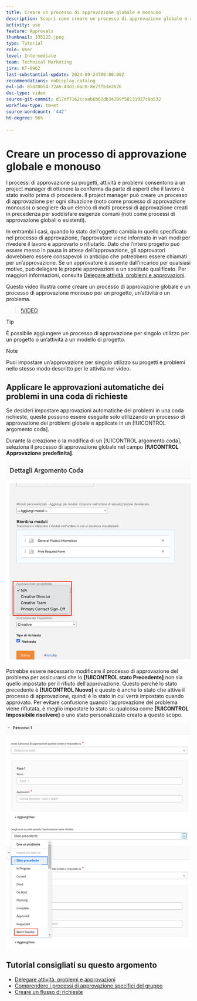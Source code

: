 ```yaml
---
title: Creare un processo di approvazione globale e monouso
description: Scopri come creare un processo di approvazione globale e a utente singolo per un progetto, un’attività o un problema.
activity: use
feature: Approvals
thumbnail: 335225.jpeg
type: Tutorial
role: User
level: Intermediate
team: Technical Marketing
jira: KT-8962
last-substantial-update: 2024-09-24T00:00:00Z
recommendations: noDisplay,catalog
exl-id: 85d28b54-72a6-4dd1-bac8-8e7ffb3e2b76
doc-type: video
source-git-commit: d17df7162ccaab6b62db34209f50131927c0a532
workflow-type: tm+mt
source-wordcount: '442'
ht-degree: 96%

---
```


# Creare un processo di approvazione globale e monouso

I processi di approvazione su progetti, attività e problemi consentono a un project manager di ottenere la conferma da parte di esperti che il lavoro è stato svolto prima di procedere. Il project manager può creare un processo di approvazione per ogni situazione (noto come processo di approvazione monouso) o scegliere da un elenco di molti processi di approvazione creati in precedenza per soddisfare esigenze comuni (noti come processi di approvazione globali o esistenti).

In entrambi i casi, quando lo stato dell’oggetto cambia in quello specificato nel processo di approvazione, l’approvatore viene informato in vari modi per rivedere il lavoro e approvarlo o rifiutarlo. Dato che l’intero progetto può essere messo in pausa in attesa dell’approvazione, gli approvatori dovrebbero essere consapevoli in anticipo che potrebbero essere chiamati per un’approvazione. Se un approvatore è assente dall’incarico per qualsiasi motivo, può delegare le proprie approvazioni a un sostituto qualificato. Per maggiori informazioni, consulta [Delegare attività, problemi e approvazioni](/help/manage-work/approval-processes-and-milestone-paths/delegate-approvals.md).

Questo video illustra come creare un processo di approvazione globale e un processo di approvazione monouso per un progetto, un’attività o un problema.

>[!VIDEO](https://video.tv.adobe.com/v/335225/?quality=12&learn=on&enablevpops)

>[!TIP]
>
>È possibile aggiungere un processo di approvazione per singolo utilizzo per un progetto o un’attività a un modello di progetto.

>[!NOTE]
>
>Puoi impostare un’approvazione per singolo utilizzo su progetti e problemi nello stesso modo descritto per le attività nel video.

## Applicare le approvazioni automatiche dei problemi in una coda di richieste

Se desideri impostare approvazioni automatiche dei problemi in una coda richieste, queste possono essere eseguite solo utilizzando un processo di approvazione dei problemi globale e applicate in un [!UICONTROL argomento coda].

Durante la creazione o la modifica di un [!UICONTROL argomento coda], seleziona il processo di approvazione globale nel campo **[!UICONTROL Approvazione predefinita]**.

![Immagine che mostra come selezionare un processo di approvazione predefinito in un argomento coda](assets/automatic-issue-approval-1.png)

Potrebbe essere necessario modificare il processo di approvazione del problema per assicurarsi che lo **[!UICONTROL stato Precedente]** non sia quello impostato per il rifiuto dell’approvazione. Questo perché lo stato precedente è **[!UICONTROL Nuovo]** e questo è anche lo stato che attiva il processo di approvazione, quindi è lo stato in cui verrà impostato quando approvato. Per evitare confusione quando l’approvazione del problema viene rifiutata, è meglio impostare lo stato su qualcosa come **[!UICONTROL Impossibile risolvere]** o uno stato personalizzato creato a questo scopo.

![Immagine che mostra la modifica dello stato da utilizzare quando il problema viene rifiutato](assets/automatic-issue-approval-2.png)


## Tutorial consigliati su questo argomento

* [Delegare attività, problemi e approvazioni](/help/manage-work/approval-processes-and-milestone-paths/delegate-approvals.md)
* [Comprendere i processi di approvazione specifici del gruppo](/help/administration-and-setup/approval-processes-and-milestone-paths/group-specific-approval-processes.md)
* [Creare un flusso di richieste](/help/manage-work/request-queues/create-a-request-flow.md)

